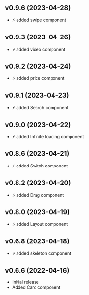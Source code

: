 ##  v0.9.6 (2023-04-28)
- ⚡ added swipe component
##  v0.9.3 (2023-04-26)
- ⚡ added video component
##  v0.9.2 (2023-04-24)
- ⚡ added price component
##  v0.9.1 (2023-04-23)
- ⚡ added Search component
##  v0.9.0 (2023-04-22)
- ⚡ added Infinite loading component
##  v0.8.6 (2023-04-21)
- ⚡ added Switch component
##  v0.8.2 (2023-04-20)
- ⚡ added Drag component
##  v0.8.0 (2023-04-19)
- ⚡ added Layout component
##  v0.6.8 (2023-04-18)
- ⚡ added skeleton component

## v0.6.6 (2022-04-16)
- Initial release
- Added Card component
